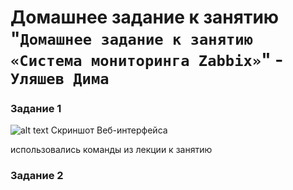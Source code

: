 # Домашнее задание к занятию "`Домашнее задание к занятию «Система мониторинга Zabbix»`" - `Уляшев Дима`




### Задание 1


![alt text](https://github.com/slav1power/zabbix1/blob/main/img/1.png)
Скриншот Веб-интерфейса

использовались команды из лекции к занятию
### Задание 2




